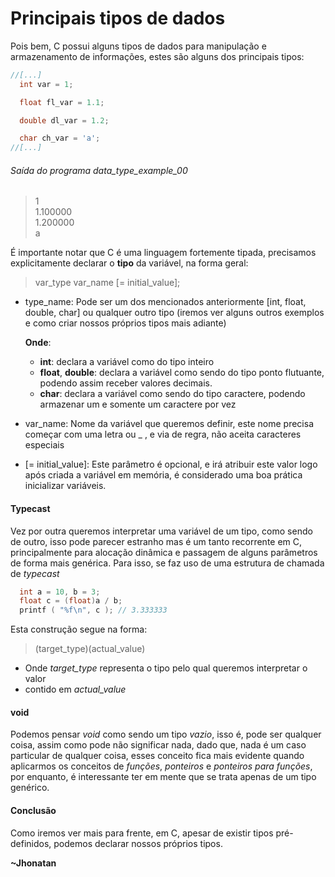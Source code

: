 # Principais tipos de dados

Pois bem, C possui alguns tipos de dados para manipulação e armazenamento de
informações, estes são alguns dos principais tipos:
```c
//[...]
  int var = 1;

  float fl_var = 1.1;

  double dl_var = 1.2;

  char ch_var = 'a';
//[...]
```

###### Saída do programa data_type_example_00
> 1 <br>
> 1.100000 <br>
> 1.200000 <br>
> a <br>

É importante notar que C é uma linguagem fortemente tipada, precisamos
explicitamente declarar o **tipo** da variável, na forma geral:

> var_type var_name [= initial_value];

* type_name: Pode ser um dos mencionados anteriormente [int, float, double,
    char] ou qualquer outro tipo (iremos ver alguns outros exemplos e como
    criar nossos próprios tipos mais adiante)

    **Onde**:
    - **int**: declara a variável como do tipo inteiro
    - **float**, **double**: declara a variável como sendo do tipo ponto
      flutuante, podendo assim receber valores decimais.
    - **char**: declara a variável como sendo do tipo caractere, podendo 
      armazenar um e somente um caractere por vez
* var_name: Nome da variável que queremos definir, este nome precisa começar
    com uma letra ou _ , e via de regra, não aceita caracteres especiais
* [= initial_value]: Este parâmetro é opcional, e irá atribuir este valor logo
    após criada a variável em memória, é considerado uma boa prática
    inicializar variáveis.

#### Typecast
  Vez por outra queremos interpretar uma variável de um tipo, como sendo de
outro, isso pode parecer estranho mas é um tanto recorrente em C,
principalmente para alocação dinâmica e passagem de alguns parâmetros de forma
mais genérica. 
  Para isso, se faz uso de uma estrutura de chamada de _typecast_
```c
  int a = 10, b = 3;
  float c = (float)a / b;
  printf ( "%f\n", c ); // 3.333333
```
  Esta construção segue na forma:
> (target_type)(actual_value)

* Onde  _target_type_ representa o tipo pelo qual queremos interpretar o valor
* contido em _actual_value_

#### void
  Podemos pensar _void_ como sendo um tipo _vazio_, isso é, pode ser qualquer
coisa, assim como pode não significar nada, dado que, nada é um caso particular
de qualquer coisa, esses conceito fica mais evidente quando aplicarmos os
conceitos de _funções_, _ponteiros_ e _ponteiros para funções_, por enquanto, é
interessante ter em mente que se trata apenas de um tipo genérico.

#### Conclusão ####
  Como iremos ver mais para frente, em C, apesar de existir tipos
pré-definidos, podemos declarar nossos próprios tipos.

**~Jhonatan**
